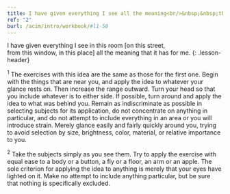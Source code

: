 ```yaml
---
title: I have given everything I see all the meaning<br/>&nbsp;&nbsp;that it has for me.
ref: "2"
burl: /acim/intro/workbook/#l1-50
---
```


I have given everything I see in this room \[on this street,<br/>
from this window, in this place\] all the meaning that it has for me.
{: .lesson-header}

<sup>1</sup> The exercises with this idea are the same as those for the
first one. Begin with the things that are near you, and apply the idea
to whatever your glance rests on. Then increase the range outward. Turn
your head so that you include whatever is to either side. If possible,
turn around and apply the idea to what was behind you. Remain as
indiscriminate as possible in selecting subjects for its application, do
not concentrate on anything in particular, and do not attempt to include
everything in an area or you will introduce strain. Merely glance easily
and fairly quickly around you, trying to avoid selection by size,
brightness, color, material, or relative importance to you.

<sup>2</sup> Take the subjects simply as you see them. Try to apply the
exercise with equal ease to a body or a button, a fly or a floor, an arm
or an apple. The sole criterion for applying the idea to anything is
merely that your eyes have lighted on it. Make no attempt to include
anything particular, but be sure that nothing is specifically excluded.

